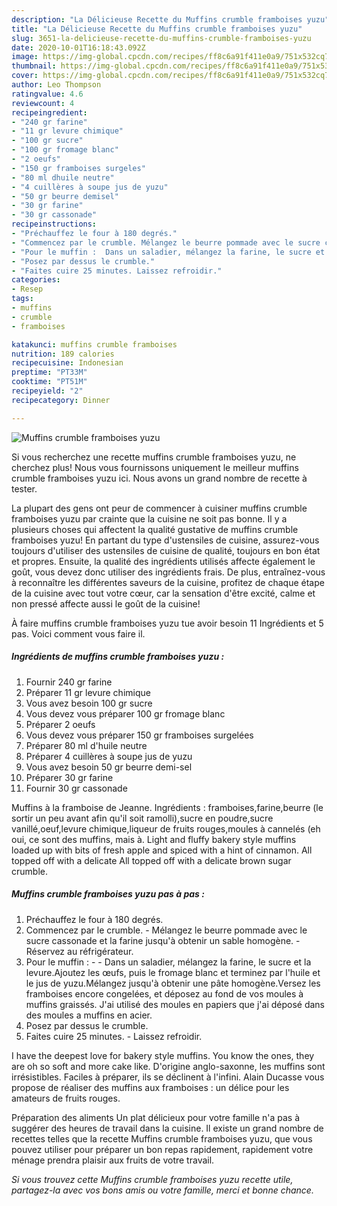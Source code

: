 ```yaml
---
description: "La Délicieuse Recette du Muffins crumble framboises yuzu"
title: "La Délicieuse Recette du Muffins crumble framboises yuzu"
slug: 3651-la-delicieuse-recette-du-muffins-crumble-framboises-yuzu
date: 2020-10-01T16:18:43.092Z
image: https://img-global.cpcdn.com/recipes/ff8c6a91f411e0a9/751x532cq70/muffins-crumble-framboises-yuzu-photo-principale-de-la-recette.jpg
thumbnail: https://img-global.cpcdn.com/recipes/ff8c6a91f411e0a9/751x532cq70/muffins-crumble-framboises-yuzu-photo-principale-de-la-recette.jpg
cover: https://img-global.cpcdn.com/recipes/ff8c6a91f411e0a9/751x532cq70/muffins-crumble-framboises-yuzu-photo-principale-de-la-recette.jpg
author: Leo Thompson
ratingvalue: 4.6
reviewcount: 4
recipeingredient:
- "240 gr farine"
- "11 gr levure chimique"
- "100 gr sucre"
- "100 gr fromage blanc"
- "2 oeufs"
- "150 gr framboises surgeles"
- "80 ml dhuile neutre"
- "4 cuillères à soupe jus de yuzu"
- "50 gr beurre demisel"
- "30 gr farine"
- "30 gr cassonade"
recipeinstructions:
- "Préchauffez le four à 180 degrés."
- "Commencez par le crumble. Mélangez le beurre pommade avec le sucre cassonade et la farine jusqu&#39;à obtenir un sable homogène. Réservez au réfrigérateur."
- "Pour le muffin :  Dans un saladier, mélangez la farine, le sucre et la levure.Ajoutez les œufs, puis le fromage blanc et terminez par l&#39;huile et le jus de yuzu.Mélangez jusqu&#39;à obtenir une pâte homogène.Versez les framboises encore congelées, et déposez au fond de vos moules à muffins graissés. J&#39;ai utilisé des moules en papiers que j&#39;ai déposé dans des moules a muffins en acier."
- "Posez par dessus le crumble."
- "Faites cuire 25 minutes. Laissez refroidir."
categories:
- Resep
tags:
- muffins
- crumble
- framboises

katakunci: muffins crumble framboises 
nutrition: 189 calories
recipecuisine: Indonesian
preptime: "PT33M"
cooktime: "PT51M"
recipeyield: "2"
recipecategory: Dinner

---
```



![Muffins crumble framboises yuzu](https://img-global.cpcdn.com/recipes/ff8c6a91f411e0a9/751x532cq70/muffins-crumble-framboises-yuzu-photo-principale-de-la-recette.jpg)

Si vous recherchez une recette muffins crumble framboises yuzu, ne cherchez plus! Nous vous fournissons uniquement le meilleur muffins crumble framboises yuzu ici. Nous avons un grand nombre de recette à tester.

La plupart des gens ont peur de commencer à cuisiner muffins crumble framboises yuzu par crainte que la cuisine ne soit pas bonne. Il y a plusieurs choses qui affectent la qualité gustative de muffins crumble framboises yuzu! En partant du type d'ustensiles de cuisine, assurez-vous toujours d'utiliser des ustensiles de cuisine de qualité, toujours en bon état et propres. Ensuite, la qualité des ingrédients utilisés affecte également le goût, vous devez donc utiliser des ingrédients frais. De plus, entraînez-vous à reconnaître les différentes saveurs de la cuisine, profitez de chaque étape de la cuisine avec tout votre cœur, car la sensation d'être excité, calme et non pressé affecte aussi le goût de la cuisine!

<!--inarticleads1-->

À faire muffins crumble framboises yuzu tue avoir besoin 11 Ingrédients et 5 pas. Voici comment vous faire il.

##### Ingrédients de muffins crumble framboises yuzu :

1. Fournir 240 gr farine
1. Préparer 11 gr levure chimique
1. Vous avez besoin 100 gr sucre
1. Vous devez vous préparer 100 gr fromage blanc
1. Préparer 2 oeufs
1. Vous devez vous préparer 150 gr framboises surgelées
1. Préparer 80 ml d&#39;huile neutre
1. Préparer 4 cuillères à soupe jus de yuzu
1. Vous avez besoin 50 gr beurre demi-sel
1. Préparer 30 gr farine
1. Fournir 30 gr cassonade


Muffins à la framboise de Jeanne. Ingrédients : framboises,farine,beurre (le sortir un peu avant afin qu&#39;il soit ramolli),sucre en poudre,sucre vanillé,oeuf,levure chimique,liqueur de fruits rouges,moules à cannelés (eh oui, ce sont des muffins, mais à. Light and fluffy bakery style muffins loaded up with bits of fresh apple and spiced with a hint of cinnamon. All topped off with a delicate All topped off with a delicate brown sugar crumble. 

<!--inarticleads2-->

##### Muffins crumble framboises yuzu pas à pas :

1. Préchauffez le four à 180 degrés.
1. Commencez par le crumble. - Mélangez le beurre pommade avec le sucre cassonade et la farine jusqu&#39;à obtenir un sable homogène. - Réservez au réfrigérateur.
1. Pour le muffin : -  - Dans un saladier, mélangez la farine, le sucre et la levure.Ajoutez les œufs, puis le fromage blanc et terminez par l&#39;huile et le jus de yuzu.Mélangez jusqu&#39;à obtenir une pâte homogène.Versez les framboises encore congelées, et déposez au fond de vos moules à muffins graissés. J&#39;ai utilisé des moules en papiers que j&#39;ai déposé dans des moules a muffins en acier.
1. Posez par dessus le crumble.
1. Faites cuire 25 minutes. - Laissez refroidir.


I have the deepest love for bakery style muffins. You know the ones, they are oh so soft and more cake like. D&#39;origine anglo-saxonne, les muffins sont irrésistibles. Faciles à préparer, ils se déclinent à l&#39;infini. Alain Ducasse vous propose de réaliser des muffins aux framboises : un délice pour les amateurs de fruits rouges. 

<!--inarticleads1-->

<p>
Préparation des aliments Un plat délicieux pour votre famille n'a pas à suggérer des heures de travail dans la cuisine. Il existe un grand nombre de recettes telles que la recette Muffins crumble framboises yuzu, que vous pouvez utiliser pour préparer un bon repas rapidement, rapidement votre ménage prendra plaisir aux fruits de votre travail.
</p>

<p>
<i>Si vous trouvez cette Muffins crumble framboises yuzu recette utile, partagez-la avec vos bons amis ou votre famille, merci et bonne chance.</i>
</p>
